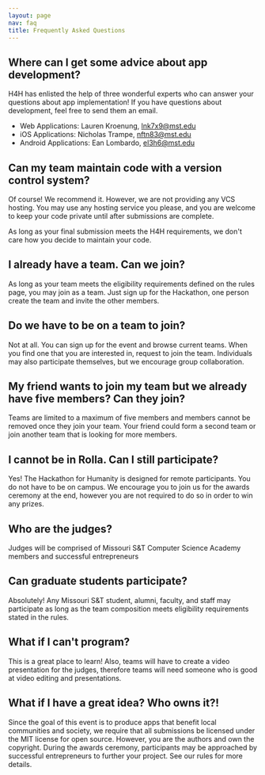 ```yaml
---
layout: page
nav: faq
title: Frequently Asked Questions
---
```


## Where can I get some advice about app development?

H4H has enlisted the help of three wonderful experts who can answer
your questions about app implementation! If you have questions about
development, feel free to send them an email.

* Web Applications: Lauren Kroenung, <lnk7x9@mst.edu>
* iOS Applications: Nicholas Trampe, <nftn83@mst.edu>
* Android Applications: Ean Lombardo, <el3h6@mst.edu>


## Can my team maintain code with a version control system?

Of course! We recommend it. However, we are not providing any VCS
hosting. You may use any hosting service you please, and you are
welcome to keep your code private until after submissions are
complete.

As long as your final submission meets the H4H requirements, we don't
care how you decide to maintain your code.


## I already have a team. Can we join?

As long as your team meets the eligibility requirements defined on the rules page, you may join as a team. Just sign up for the Hackathon, one person create the team and invite the other members.

## Do we have to be on a team to join?

Not at all. You can sign up for the event and browse current teams. When you find one that you are interested in, request to join the team. Individuals may also participate themselves, but we encourage group collaboration.

## My friend wants to join my team but we already have five members? Can they join?

Teams are limited to a maximum of five members and members cannot be removed once they join your team. Your friend could form a second team or join another team that is looking for more members.

## I cannot be in Rolla. Can I still participate?

Yes! The Hackathon for Humanity is designed for remote participants. You do not have to be on campus. We encourage you to join us for the awards ceremony at the end, however you are not required to do so in order to win any prizes.

## Who are the judges?

Judges will be comprised of Missouri S&T Computer Science Academy members and successful entrepreneurs

## Can graduate students participate?

Absolutely! Any Missouri S&T student, alumni, faculty, and staff may participate as long as the team composition meets eligibility requirements stated in the rules.

## What if I can't program?

This is a great place to learn! Also, teams will have to create a video presentation for the judges, therefore teams will need someone who is good at video editing and presentations.

## What if I have a great idea? Who owns it?!

Since the goal of this event is to produce apps that benefit local communities and society, we require that all submissions be licensed under the MIT license for open source. However, you are the authors and own the copyright. During the awards ceremony, participants may be approached by successful entrepreneurs to further your project. See our rules for more details.
